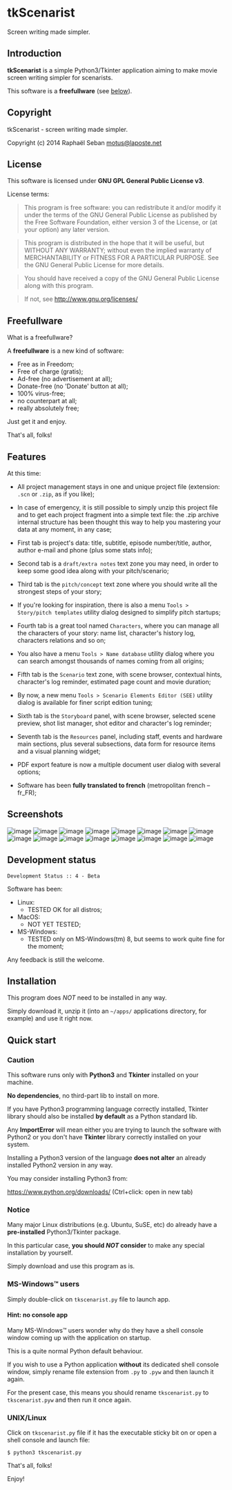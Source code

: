 # tkScenarist

Screen writing made simpler.


## Introduction

**tkScenarist** is a simple Python3/Tkinter application aiming to make
movie screen writing simpler for scenarists.

This software is a **freefullware** (see [below](#freefullware)).


## Copyright

tkScenarist - screen writing made simpler.

Copyright (c) 2014 Raphaël Seban <motus@laposte.net>


## License

This software is licensed under **GNU GPL General Public License v3**.

License terms:

> This program is free software: you can redistribute it and/or
modify it under the terms of the GNU General Public License as
published by the Free Software Foundation, either version 3 of the
License, or (at your option) any later version.

> This program is distributed in the hope that it will be useful,
but WITHOUT ANY WARRANTY; without even the implied warranty of
MERCHANTABILITY or FITNESS FOR A PARTICULAR PURPOSE. See the GNU
General Public License for more details.

> You should have received a copy of the GNU General Public License
along with this program.

> If not, see http://www.gnu.org/licenses/


## Freefullware

What is a freefullware?

A **freefullware** is a new kind of software:

* Free as in Freedom;
* Free of charge (gratis);
* Ad-free (no advertisement at all);
* Donate-free (no 'Donate' button at all);
* 100% virus-free;
* no counterpart at all;
* really absolutely free;

Just get it and enjoy.

That's all, folks!


## Features

At this time:

* All project management stays in one and unique project file
(extension: `.scn` or `.zip`, as if you like);

* In case of emergency, it is still possible to simply unzip this
project file and to get each project fragment into a simple text file:
the .zip archive internal structure has been thought this way to help
you mastering your data at any moment, in any case;

* First tab is project's data: title, subtitle, episode number/title,
author, author e-mail and phone (plus some stats info);

* Second tab is a `draft/extra notes` text zone you may need, in order
to keep some good idea along with your pitch/scenario;

* Third tab is the `pitch/concept` text zone where you should write all
the strongest steps of your story;

* If you're looking for inspiration, there is also a menu `Tools >
Story/pitch templates` utility dialog designed to simplify pitch
startups;

* Fourth tab is a great tool named `Characters`, where you can manage
all the characters of your story: name list, character's history log,
characters relations and so on;

* You also have a menu `Tools > Name database` utility dialog where you
can search amongst thousands of names coming from all origins;

* Fifth tab is the `Scenario` text zone, with scene browser, contextual
hints, character's log reminder, estimated page count and movie
duration;

* By now, a new menu `Tools > Scenario Elements Editor (SEE)` utility
dialog is available for finer script edition tuning;

* Sixth tab is the `Storyboard` panel, with scene browser, selected
scene preview, shot list manager, shot editor and character's log
reminder;

* Seventh tab is the `Resources` panel, including staff, events and
hardware main sections, plus several subsections, data form for
resource items and a visual planning widget;

* PDF export feature is now a multiple document user dialog with
several options;

* Software has been **fully translated to french** (metropolitan french
&ndash; fr_FR);


## Screenshots

![image](https://raw.githubusercontent.com/tarball69/tkScenarist/master/images/screenshots/screenshot-001.png)
![image](https://raw.githubusercontent.com/tarball69/tkScenarist/master/images/screenshots/screenshot-002.png)
![image](https://raw.githubusercontent.com/tarball69/tkScenarist/master/images/screenshots/screenshot-003.png)
![image](https://raw.githubusercontent.com/tarball69/tkScenarist/master/images/screenshots/screenshot-004.png)
![image](https://raw.githubusercontent.com/tarball69/tkScenarist/master/images/screenshots/screenshot-005.png)
![image](https://raw.githubusercontent.com/tarball69/tkScenarist/master/images/screenshots/screenshot-006.png)
![image](https://raw.githubusercontent.com/tarball69/tkScenarist/master/images/screenshots/screenshot-007.png)
![image](https://raw.githubusercontent.com/tarball69/tkScenarist/master/images/screenshots/screenshot-008.png)
![image](https://raw.githubusercontent.com/tarball69/tkScenarist/master/images/screenshots/screenshot-009.png)
![image](https://raw.githubusercontent.com/tarball69/tkScenarist/master/images/screenshots/screenshot-010.png)
![image](https://raw.githubusercontent.com/tarball69/tkScenarist/master/images/screenshots/screenshot-011.png)
![image](https://raw.githubusercontent.com/tarball69/tkScenarist/master/images/screenshots/screenshot-012.png)
![image](https://raw.githubusercontent.com/tarball69/tkScenarist/master/images/screenshots/screenshot-013.png)
![image](https://raw.githubusercontent.com/tarball69/tkScenarist/master/images/screenshots/screenshot-014.png)
![image](https://raw.githubusercontent.com/tarball69/tkScenarist/master/images/screenshots/screenshot-015.png)
![image](https://raw.githubusercontent.com/tarball69/tkScenarist/master/images/screenshots/screenshot-016.png)


## Development status

    Development Status :: 4 - Beta

Software has been:

* Linux:
    * TESTED OK for all distros;
* MacOS:
    * NOT YET TESTED;
* MS-Windows:
    * TESTED only on MS-Windows(tm) 8, but seems to work quite fine for
    the moment;

Any feedback is still the welcome.


## Installation

This program does *NOT* need to be installed in any way.

Simply download it, unzip it (into an `~/apps/` applications directory,
for example) and use it right now.


## Quick start

### Caution

This software runs only with **Python3** and **Tkinter** installed
on your machine.

**No dependencies**, no third-part lib to install on more.

If you have Python3 programming language correctly installed, Tkinter
library should also be installed **by default** as a Python standard
lib.

Any **ImportError** will mean either you are trying to launch the
software with Python2 or you don't have **Tkinter** library correctly
installed on your system.

Installing a Python3 version of the language **does not alter** an
already installed Python2 version in any way.

You may consider installing Python3 from:

https://www.python.org/downloads/ (Ctrl+click: open in new tab)

### Notice

Many major Linux distributions (e.g. Ubuntu, SuSE, etc) do already have
a **pre-installed** Python3/Tkinter package.

In this particular case, **you should *NOT* consider** to make any
special installation by yourself.

Simply download and use this program as is.

### MS-Windows&trade; users

Simply double-click on `tkscenarist.py` file to launch app.

#### Hint: no console app

Many MS-Windows&trade; users wonder why do they have a shell console
window coming up with the application on startup.

This is a quite normal Python default behaviour.

If you wish to use a Python application **without** its dedicated shell
console window, simply rename file extension from `.py` to `.pyw` and
then launch it again.

For the present case, this means you should rename `tkscenarist.py` to
`tkscenarist.pyw` and then run it once again.

### UNIX/Linux

Click on `tkscenarist.py` file if it has the executable sticky bit on
or open a shell console and launch file:

    $ python3 tkscenarist.py

That's all, folks!

Enjoy!
